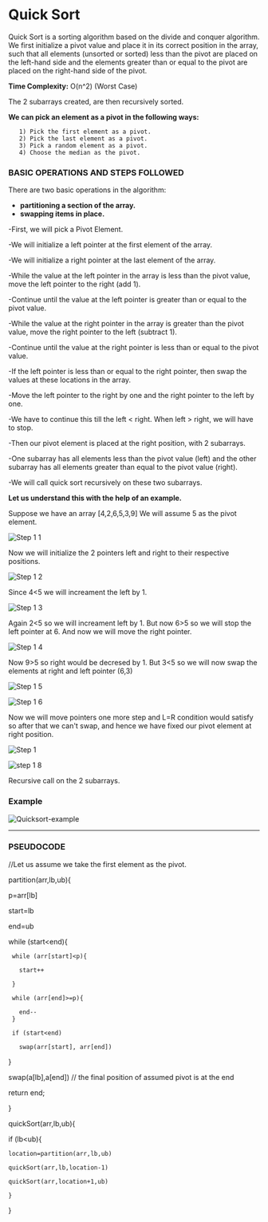 # Quick Sort
Quick Sort is a sorting algorithm based on the divide and conquer algorithm. We first initialize a pivot value and place it in its correct position in the array, such that all elements (unsorted or sorted) less than the pivot are placed on the left-hand side and the elements greater than or equal to the pivot are placed on the right-hand side of the pivot.

**Time Complexity:**  O(n^2) (Worst Case)

The 2 subarrays created, are then recursively sorted.

**We can pick an element as a pivot in the following ways:**

       1) Pick the first element as a pivot.
       2) Pick the last element as a pivot.
       3) Pick a random element as a pivot.
       4) Choose the median as the pivot.
 
### BASIC OPERATIONS AND STEPS FOLLOWED ### 
There are two basic operations in the algorithm:

* **partitioning a section of the array.** 
* **swapping items in place.**


-First, we will pick a Pivot Element.

-We will initialize a left pointer at the first element of the array.

-We will initialize a right pointer at the last element of the array. 

-While the value at the left pointer in the array is less than the pivot value, move the left pointer to the right (add 1). 

-Continue until the value at the left pointer is greater than or equal to the pivot value.

-While the value at the right pointer in the array is greater than the pivot value, move the right pointer to the left (subtract 1).

-Continue until the value at the right pointer is less than or equal to the pivot value.

-If the left pointer is less than or equal to the right pointer, then swap the values at these locations in the array.

-Move the left pointer to the right by one and the right pointer to the left by one.

-We have to continue this till the left < right. When left > right, we will have to stop. 

-Then our pivot element is placed at the right position, with 2 subarrays. 

-One subarray has all elements less than the pivot value (left) and the other subarray has all elements greater than equal to the pivot value (right).

-We will call quick sort recursively on these two subarrays. 


**Let us understand this with the help of an example.**

Suppose we have an array [4,2,6,5,3,9] We will assume 5 as the pivot element. 

![Step 1 1](https://user-images.githubusercontent.com/98229024/200398055-78ce1c56-c06f-4121-a995-d7979f7e1c05.png)

Now we will initialize the 2 pointers left and right to their respective positions. 

![Step 1 2](https://user-images.githubusercontent.com/98229024/200398298-e9725127-cae1-4c6d-9334-c86dbf9c6ba0.png)

Since 4<5 we will increament the left by 1. 

![Step 1 3](https://user-images.githubusercontent.com/98229024/200398887-8256405e-88f7-403a-b5b8-28b1fa8edbcf.png)

Again 2<5 so we will increament left by 1. But now 6>5 so we will stop the left pointer at 6. And now we will move the right pointer. 

![Step 1 4](https://user-images.githubusercontent.com/98229024/200399157-3af202e9-4a16-489f-b8d0-ab274145fa0f.png)

Now 9>5 so right would be decresed by 1. But 3<5 so we will now swap the elements at right and left pointer (6,3)

![Step 1 5](https://user-images.githubusercontent.com/98229024/200399452-04d59ec7-c406-4033-bc61-52048aa180bd.png)

![Step 1 6](https://user-images.githubusercontent.com/98229024/200399515-6ac549f1-72fa-4af2-9b53-223d57b0375c.png)

Now we will move pointers one more step and L=R condition would satisfy so after that we can't swap, and hence we have fixed our pivot element at right position. 

![Step 1](https://user-images.githubusercontent.com/98229024/200400331-19883915-f789-43b0-9086-dc173f5a388d.png)

![step 1 8](https://user-images.githubusercontent.com/98229024/200400381-925c2acb-bac3-4ffc-b982-d55313f50192.png)

Recursive call on the 2 subarrays. 

### Example ###
![Quicksort-example](https://user-images.githubusercontent.com/98210740/211071453-c61bd2f4-4291-476a-ac34-18d38125e88a.gif)
________________________________________________

### PSEUDOCODE ### 

//Let us assume we take the first element as the pivot. 

partition(arr,lb,ub){

  p=arr[lb]
  
  start=lb
  
  end=ub
  
  while (start<end){
  
     while (arr[start]<p){
     
       start++
     
     }
     
     while (arr[end]>=p){
     
       end--
     }
     
     if (start<end)
     
       swap(arr[start], arr[end])
  }
  
  swap(a[lb],a[end]) // the final position of assumed pivot is at the end
  
  return end;

}

quickSort(arr,lb,ub){

  if (lb<ub){
  
    location=partition(arr,lb,ub)
    
    quickSort(arr,lb,location-1)
    
    quickSort(arr,location+1,ub)
    
    }

}








